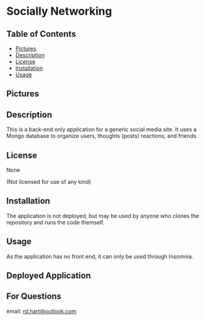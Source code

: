 # Socially Networking

## Table of Contents

- [Pictures](#pictures)
- [Description](#description)
- [License](#license)
- [Installation](#installation)
- [Usage](#usage)

## Pictures

## Description

This is a back-end only application for a generic social media site. It uses a Mongo database to organize users, thoughts (posts) reactions, and friends.

## License

None

(Not licensed for use of any kind)

## Installation

The application is not deployed, but may be used by anyone who clones the repository and runs the code themself.

## Usage

As the application has no front end, it can only be used through Insomnia.

## Deployed Application

## For Questions
email: rd.hart@outlook.com